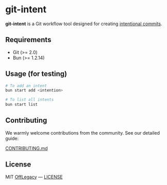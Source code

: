 # git-intent

**git-intent** is a Git workflow tool designed for creating [intentional commits](https://intentionalcommits.org/).

## Requirements

- Git (>= 2.0)
- Bun (>= 1.2.14)

## Usage (for testing)

```bash
# To add an intent
bun start add <intention>

# To list all intents
bun start list
```

## Contributing

We warmly welcome contributions from the community. See our detailed guide:

[CONTRIBUTING.md](https://github.com/offlegacy/git-intent/blob/main/CONTRIBUTING.md)

## License

MIT [OffLegacy](https://www.offlegacy.org/) — [LICENSE](https://github.com/offlegacy/git-intent/blob/main/LICENSE)
